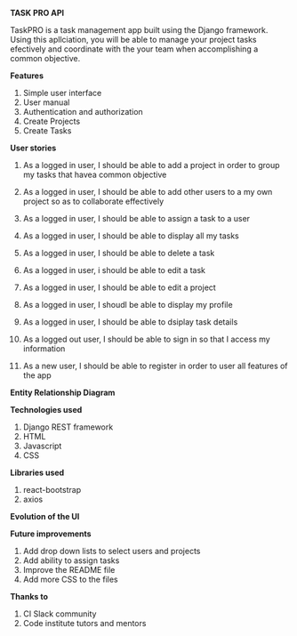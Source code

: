 **TASK PRO API**

TaskPRO is a task management app built using the Django framework. Using this apllciation, you will be able to manage your project tasks efectively and coordinate with the your team when accomplishing a common objective.


**Features**
1. Simple user interface
2. User manual
3. Authentication and authorization
4. Create Projects
5. Create Tasks

**User stories**

1. As a logged in user, I should be able to add a project in order to group my tasks that havea  common objective

2. As a logged in user, I should be able to add other users to a my own project so as to collaborate effectively

3. As a logged in user, I should be able to assign a task to a user

4. As a logged in user, I should be able to display all my tasks 

5. As a logged in user, I should be able to delete a task

6. As a logged in user, i should be able to edit a task

7. As a logged in user, I should be able to edit a project

8. As a logged in user, I shoudl be able to display my profile

9. As a logged in user, I should be able to dsiplay task details

10. As a logged out user, I should be able to sign in so that I access my information

11. As a new user, I should be able to register in order to user all features of the app


**Entity Relationship Diagram**


**Technologies used**
1. Django REST framework
2. HTML
3. Javascript
4. CSS


**Libraries used**
1. react-bootstrap
2. axios

**Evolution of the UI**


**Future improvements**
1. Add drop down lists to select users and projects
2. Add ability to assign tasks
3. Improve the README file
4. Add more CSS to the files

**Thanks to**
1. CI Slack community
2. Code institute tutors and mentors